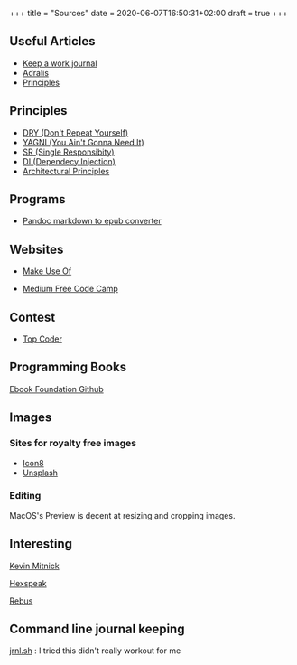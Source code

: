 +++
title = "Sources"
date = 2020-06-07T16:50:31+02:00
draft = true
+++

## Useful Articles

* [Keep a work journal](https://ardalis.com/keeping-a-work-journal)
* [Adralis](https://ardalis.com/)
* [Principles](https://deviq.com/category/principles/)

## Principles

* [DRY (Don't Repeat Yourself)](https://deviq.com/don-t-repeat-yourself/)
* [YAGNI (You Ain't Gonna Need It)](https://deviq.com/yagni/)
* [SR (Single Responsibity)](https://deviq.com/single-responsibility-principle/)
* [DI (Dependecy Injection)](https://deviq.com/dependency-injection/)
* [Architectural Principles](https://docs.microsoft.com/en-us/dotnet/standard/modern-web-apps-azure-architecture/architectural-principles#dependency-inversion)

## Programs

- [Pandoc markdown to epub converter](https://pandoc.org/index.html)


## Websites

- [Make Use Of](https://www.makeuseof.com/)

- [Medium Free Code Camp](https://medium.freecodecamp.org/)


## Contest

- [Top Coder](https://www.topcoder.com/)

## Programming Books

[Ebook Foundation Github](https://github.com/EbookFoundation/free-programming-books/blob/master/free-programming-books.md#ada)


## Images

### Sites for royalty free images

- [Icon8](https://icons8.com/)
- [Unsplash](https://unsplash.com/)

### Editing

MacOS's Preview is decent at resizing and cropping images.


## Interesting

[Kevin Mitnick](https://en.wikipedia.org/wiki/Kevin_Mitnick)

[Hexspeak](https://en.wikipedia.org/wiki/Hexspeak)

[Rebus](https://en.wikipedia.org/wiki/Rebus)

## Command line journal keeping

[jrnl.sh](http://jrnl.sh/overview.html) : I tried this didn't really workout for me
